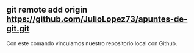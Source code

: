 ## git remote add origin https://github.com/JulioLopez73/apuntes-de-git.git
Con este comando vinculamos nuestro repositorio local con Github.